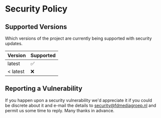 # Security Policy

## Supported Versions

Which versions of the project are currently being supported with security updates.

| Version   | Supported          |
| --------- | ------------------ |
| latest    | :white_check_mark: |
| < latest  | :x:                |

## Reporting a Vulnerability

If you happen upon a security vulnerability we'd appreciate it if you could be discrete about it and e-mail 
the details to security@fdmediagroep.nl and permit us some time to reply. Many thanks in advance.
